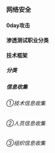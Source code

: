### 网络安全

#### **0day攻击**

#### **渗透测试职业分类**

#### **技术框架**

##### 分类

##### 信息收集

###### ①技术信息收集

###### ②人员信息收集

###### ③组织信息收集

###### 







